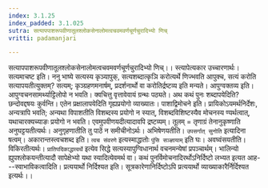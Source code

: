 ```yaml
---
index: 3.1.25
index_padded: 3.1.025
sutra: सत्यापपाशरूपवीणातूलश्लोकसेनालोमत्वचवमवर्णचूर्णचुरादिभ्यो णिच्
vritti: padamanjari

---
```

सत्यापपाशरूपवीणातूलश्लोकसेनालोमत्वचवमवर्णचूर्णचुरादिभ्यो णिच्।। स्त्यापेत्यकार उच्चारणार्थः। सत्यमाचष्ट इति। ननु भाष्ये सत्यस्य कृञ्यापुक्, सत्यशब्दात्कृञि करोत्यर्थे णिज्भवति आपुक्च, सत्यं करोति सत्यापयतीत्युक्तम्? सत्यम्; कृञ्ग्रहणमनार्षम्, प्रदर्शनार्थो वा करोतिर्द्रष्टव्य इति मन्यते।
आपुग्वक्तव्य इति। आपुग्वचनसामर्थ्याट्टिलोपो न भवति। क्वचित्तु वृत्तावेवायं ग्रन्थः पठ्यते। अथ कथं पुनः शब्दापयेदिति? छन्दोवद्दषयः कुर्वन्ति। एतेन प्रक्षालापयेदिति गृह्यप्रयोगो व्याख्यातः। पाशाद्विमोचने इति। प्रायिकोऽयमर्थनिर्देशः, अन्यत्रापि भवति; अन्यथा विपाशतीति विशब्दस्य प्रयोगो न स्यात्, विशब्दविशिष्टस्यैव मोचनस्य ण्यर्थत्वात्, यथाचारक्यच्याङः प्रयोगो न भवति। एवमुपवीणयदीत्यादावपि द्रष्टव्यम्। तूलम् = तृणाग्रं तेनानुकृष्णाति अनुघट्टयतीत्यर्थः। अनुगृहणातीति तु पाठें न समीचीनोऽर्थः। अभिषेणयतीति। `उपसर्गात् सुनोति` इत्यादिना षत्वम्। अकारान्तस्त्वचशब्द इति। `त्वच संवरणे` इत्यस्माद्धातोः `पुंसि सञ्ज्ञायाम्` इति घः। अवघ्वंसयतीति। विकिरतीत्यर्थः। `प्रातिपदिकाद्धात्वर्थे` इत्येव सिद्धे सत्यस्यापुग्विधानार्थ वचनमन्येषां प्रपञ्चार्थम्। भालिन्यो ह्युपश्लोकयन्तीत्यादौ सापेक्षेभ्यो यथा स्यादित्येवमर्थ वा। कथं पुनर्विमोचनादिरर्थोऽनिर्दिष्टो लभ्यत इत्यत आह---स्वाभाविकत्वादिति। प्रत्ययार्थो निर्दिश्यत इति। सूत्रकारेणानिर्दिष्टोऽपि प्रत्ययार्थो व्याख्याकारैर्निर्दिश्यत इत्यर्थः।।